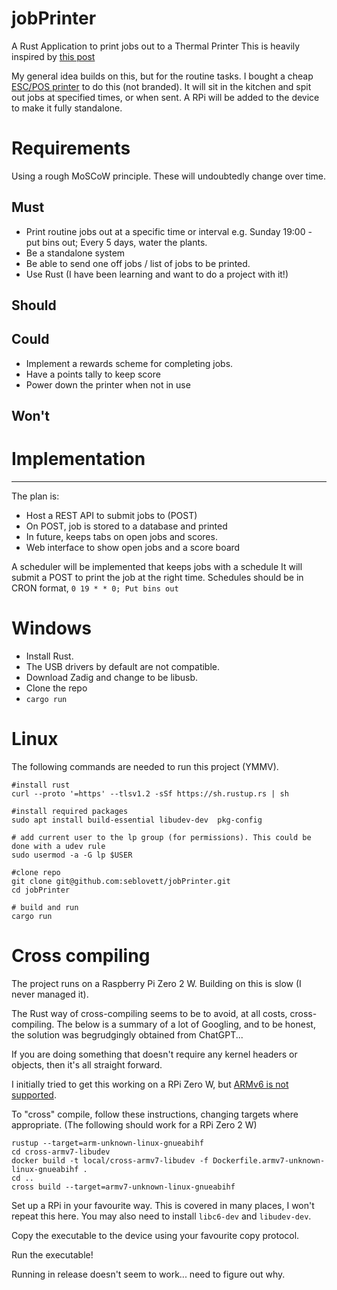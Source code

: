 # jobPrinter
A Rust Application to print jobs out to a Thermal Printer
This is heavily inspired by [this post](https://www.laurieherault.com/articles/a-thermal-receipt-printer-cured-my-procrastination) 

My general idea builds on this, but for the routine tasks. 
I bought a cheap [ESC/POS printer](https://www.amazon.co.uk/Thermal-Receipt-Ethernet-Restaurant-Business/dp/B0CM6DHW7R/ref=sr_1_19?crid=20EZSNGJFXCGW&dib=eyJ2IjoiMSJ9.o3fm9-MBbcO4DLSwFI2irzD5-B35HbgUpGa0aOW5WGUZGRhG2wV56EYPd6Xma5--4vxLkAPMKv87JzmzrDnBQU_NSEZtAd-dSgyPmwR-8w_YUlkoGxDDMJjxsGEu24_2NKobcnmuT5NJyGmNMFINJyxK5PgVd8Iji_n6roaFzo799b_4Ewq5olCjUfNDwAveXbJvV2dWG68fGKsIxAXd0dkDDaG4CaDEMMn9e9dy2ad_S_f4G0mABlSbcOIMgLET89VCz3xp5pu898GQrSWRjisIeZZnp0SCTiY5KHdaZr0.34M7ZvbQPcaaO6cEPT-NCR0PAjuhmQCNzXYJqv0KyAU&dib_tag=se&keywords=receipt+printer&qid=1752759570&sprefix=receipt+printer%2Caps%2C95&sr=8-19) to do this (not branded).
It will sit in the kitchen and spit out jobs at specified times, or when sent. 
A RPi will be added to the device to make it fully standalone. 

# Requirements
Using a rough MoSCoW principle. These will undoubtedly change over time.
## Must
- Print routine jobs out at a specific time or interval 
    e.g. Sunday 19:00 - put bins out; Every 5 days, water the plants. 
- Be a standalone system
- Be able to send one off jobs / list of jobs to be printed. 
- Use Rust (I have been learning and want to do a project with it!)

## Should

## Could
- Implement a rewards scheme for completing jobs.
- Have a points tally to keep score
- Power down the printer when not in use

## Won't

# Implementation
--------------
The plan is:
- Host a REST API to submit jobs to (POST)
- On POST, job is stored to a database and printed
- In future, keeps tabs on open jobs and scores. 
- Web interface to show open jobs and a score board


A scheduler will be implemented that keeps jobs with a schedule
It will submit a POST to print the job at the right time.
Schedules should be in CRON format, `0 19 * * 0; Put bins out`

# Windows
- Install Rust.
- The USB drivers by default are not compatible.
- Download Zadig and change to be libusb. 
- Clone the repo 
- `cargo run`

# Linux 
The following commands are needed to run this project (YMMV).
```
#install rust
curl --proto '=https' --tlsv1.2 -sSf https://sh.rustup.rs | sh

#install required packages
sudo apt install build-essential libudev-dev  pkg-config

# add current user to the lp group (for permissions). This could be done with a udev rule
sudo usermod -a -G lp $USER

#clone repo
git clone git@github.com:seblovett/jobPrinter.git
cd jobPrinter

# build and run
cargo run
```

# Cross compiling

The project runs on a Raspberry Pi Zero 2 W. 
Building on this is slow (I never managed it).

The Rust way of cross-compiling seems to be to avoid, at all costs, cross-compiling. 
The below is a summary of a lot of Googling, and to be honest, the solution was begrudgingly obtained from ChatGPT... 

If you are doing something that doesn't require any kernel headers or objects, then it's all straight forward. 

I initially tried to get this working on a RPi Zero W, but [ARMv6 is not supported](https://github.com/cross-rs/cross/wiki/Additional-External-Dependency-Issues).

To "cross" compile, follow these instructions, changing targets where appropriate. 
(The following should work for a RPi Zero 2 W)
```
rustup --target=arm-unknown-linux-gnueabihf
cd cross-armv7-libudev
docker build -t local/cross-armv7-libudev -f Dockerfile.armv7-unknown-linux-gnueabihf .
cd ..
cross build --target=armv7-unknown-linux-gnueabihf

```

Set up a RPi in your favourite way. This is covered in many places, I won't repeat this here. 
You may also need to install `libc6-dev` and `libudev-dev`. 

Copy the executable to the device using your favourite copy protocol. 

Run the executable! 

Running in release doesn't seem to work... need to figure out why.
